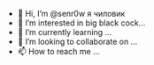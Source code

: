 - 👋 Hi, I’m @senr0w я чиловик
- 👀 I’m interested in big black cock...
- 🌱 I’m currently learning ...
- 💞️ I’m looking to collaborate on ...
- 📫 How to reach me ...

<!---
senr0w/senr0w is a ✨ special ✨ repository because its `README.md` (this file) appears on your GitHub profile.
You can click the Preview link to take a look at your changes.
--->
